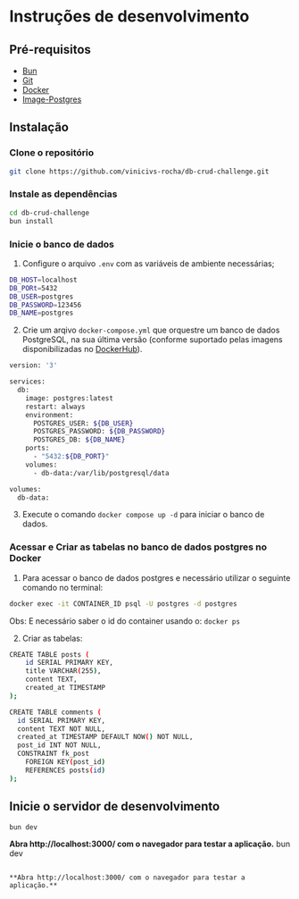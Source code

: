 # Instruções de desenvolvimento

## Pré-requisitos	
- [Bun](https://bun.sh/)
- [Git](https://git-scm.com/)
- [Docker](https://www.docker.com/)
- [Image-Postgres](https://hub.docker.com/_/postgres)

## Instalação

### Clone o repositório
```bash
git clone https://github.com/vinicivs-rocha/db-crud-challenge.git
```

### Instale as dependências
```bash
cd db-crud-challenge
bun install
```

### Inicie o banco de dados
1. Configure o arquivo `.env` com as variáveis de ambiente necessárias;
```bash
DB_HOST=localhost
DB_PORt=5432
DB_USER=postgres
DB_PASSWORD=123456
DB_NAME=postgres
```
2. Crie um arqivo ``docker-compose.yml`` que orquestre um banco de dados PostgreSQL, na sua última versão (conforme suportado pelas imagens disponibilizadas no [DockerHub](https://hub.docker.com/_/postgres)).
```bash
version: '3'

services:
  db:
    image: postgres:latest
    restart: always
    environment:
      POSTGRES_USER: ${DB_USER}
      POSTGRES_PASSWORD: ${DB_PASSWORD}
      POSTGRES_DB: ${DB_NAME}
    ports:
      - "5432:${DB_PORT}"
    volumes:
      - db-data:/var/lib/postgresql/data

volumes:
  db-data:
```

3. Execute o comando `docker compose up -d` para iniciar o banco de dados.

### Acessar e Criar as tabelas no banco de dados postgres no Docker
1. Para acessar o banco de dados postgres e necessário utilizar o seguinte comando no terminal:

```bash
docker exec -it CONTAINER_ID psql -U postgres -d postgres 
```
Obs: E necessário saber o id do container usando o: `docker ps` 

2.	Criar as tabelas:
```bash
CREATE TABLE posts (
    id SERIAL PRIMARY KEY,
    title VARCHAR(255),
    content TEXT,
    created_at TIMESTAMP
);
```
```bash
CREATE TABLE comments (
  id SERIAL PRIMARY KEY,
  content TEXT NOT NULL,
  created_at TIMESTAMP DEFAULT NOW() NOT NULL,
  post_id INT NOT NULL,
  CONSTRAINT fk_post
    FOREIGN KEY(post_id) 
    REFERENCES posts(id)
);
```
## Inicie o servidor de desenvolvimento
```bash
bun dev
```

**Abra http://localhost:3000/ com o navegador para testar a aplicação.**
bun dev
```

**Abra http://localhost:3000/ com o navegador para testar a aplicação.**
